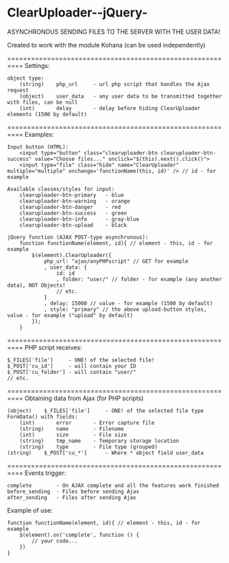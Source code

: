 ClearUploader--jQuery-
======================

ASYNCHRONOUS SENDING FILES TO THE SERVER WITH THE USER DATA!

Created to work with the module Kohana (can be used independently)

==========================================================
Settings:

	object type:
		(string)    php_url     - url php script that handles the Ajax request
		(object)    user_data   - any user data to be transmitted together with files, can be null
		(int)       delay       - delay before hiding ClearUploader elements (1500 by default)
		
==========================================================
Examples:

	Input button (HTML):
		<input type="button" class="clearuploader-btn clearuploader-btn-success" value="Choose files..." onclick="$(this).next().click()">
    	<input type="file" class="hide" name="ClearUploader" multiple="multiple" onchange='functionName(this, id)' /> // id - for example

	Available classes/styles for input:
    	clearuploader-btn-primary   - blue
    	clearuploader-btn-warning   - orange
    	clearuploader-btn-danger    - red
    	clearuploader-btn-success   - green
    	clearuploader-btn-info      - gray-blue
    	clearuploader-btn-upload    - black

	jQuery function (AJAX POST-type asynchronous):
	    function functionName(element, id){ // element - this, id - for example
        	$(element).ClearUploader({
            	php_url: "ajax/anyPHPscript" // GET for example
            	, user_data: {
                	id: id
                	, folder: "user/" // folder - for example (any another data), NOT Objects!
                	// etc.
            	}
            	, delay: 15000 // value - for example (1500 by default)
            	, style: "primary" // the above upload-button styles, value - for example ("upload" by default)
        	});
    	}

==========================================================
PHP script receives:

	$_FILES['file']     - ONE! of the selected file!
	$_POST['cu_id']     - will contain your ID
	$_POST['cu_folder'] - will contain "user/"
	// etc.

==========================================================
Obtaining data from Ajax (for PHP scripts)

	(object)    $_FILES['file']     - ONE! of the selected file type FormData() with fields:
    	(int)       error       - Error capture file
    	(string)    name        - Filename
    	(int)       size        - File size
    	(string)    tmp_name    - Temporary storage location
    	(string)    type        - File type (grouped)
	(string)    $_POST['cu_*']      - Where * object field user_data

==========================================================
Events trigger:

	complete        - On AJAX complete and all the features work finished
	before_sending  - Files before sending Ajax
	after_sending   - Files after sending Ajax
    	
Example of use:

	function functionName(element, id){ // element - this, id - for example
    	$(element).on('complete', function () {
    	    // your code...
    	})
	}
